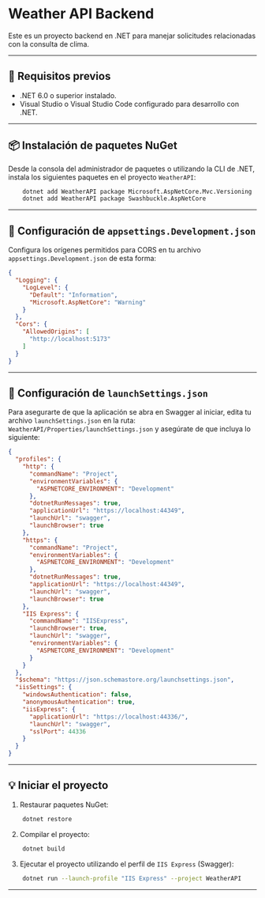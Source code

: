 # Weather API Backend

Este es un proyecto backend en .NET para manejar solicitudes relacionadas con la consulta de clima.

---

## 🔧 Requisitos previos
- .NET 6.0 o superior instalado.
- Visual Studio o Visual Studio Code configurado para desarrollo con .NET.

---

## 📦 Instalación de paquetes NuGet

Desde la consola del administrador de paquetes o utilizando la CLI de .NET, instala los siguientes paquetes en el proyecto `WeatherAPI`:

```bash
    dotnet add WeatherAPI package Microsoft.AspNetCore.Mvc.Versioning
    dotnet add WeatherAPI package Swashbuckle.AspNetCore
```

---

## 📄 Configuración de `appsettings.Development.json`

Configura los orígenes permitidos para CORS en tu archivo `appsettings.Development.json` de esta forma:

```json
{
  "Logging": {
    "LogLevel": {
      "Default": "Information",
      "Microsoft.AspNetCore": "Warning"
    }
  },
  "Cors": {
    "AllowedOrigins": [
      "http://localhost:5173"
    ]
  }
}
```

---

## 🔧 Configuración de `launchSettings.json`

Para asegurarte de que la aplicación se abra en Swagger al iniciar, edita tu archivo `launchSettings.json` en la ruta:  
`WeatherAPI/Properties/launchSettings.json` y asegúrate de que incluya lo siguiente:

```json
{
  "profiles": {
    "http": {
      "commandName": "Project",
      "environmentVariables": {
        "ASPNETCORE_ENVIRONMENT": "Development"
      },
      "dotnetRunMessages": true,
      "applicationUrl": "https://localhost:44349",
      "launchUrl": "swagger",
      "launchBrowser": true
    },
    "https": {
      "commandName": "Project",
      "environmentVariables": {
        "ASPNETCORE_ENVIRONMENT": "Development"
      },
      "dotnetRunMessages": true,
      "applicationUrl": "https://localhost:44349",
      "launchUrl": "swagger",
      "launchBrowser": true
    },
    "IIS Express": {
      "commandName": "IISExpress",
      "launchBrowser": true,
      "launchUrl": "swagger",
      "environmentVariables": {
        "ASPNETCORE_ENVIRONMENT": "Development"
      }
    }
  },
  "$schema": "https://json.schemastore.org/launchsettings.json",
  "iisSettings": {
    "windowsAuthentication": false,
    "anonymousAuthentication": true,
    "iisExpress": {
      "applicationUrl": "https://localhost:44336/",
      "launchUrl": "swagger",
      "sslPort": 44336
    }
  }
}
```

---

## 💡 Iniciar el proyecto

1. Restaurar paquetes NuGet:
```bash
    dotnet restore
```

2. Compilar el proyecto:
```bash
    dotnet build
```

3. Ejecutar el proyecto utilizando el perfil de `IIS Express` (Swagger):
```bash
    dotnet run --launch-profile "IIS Express" --project WeatherAPI
```

---

